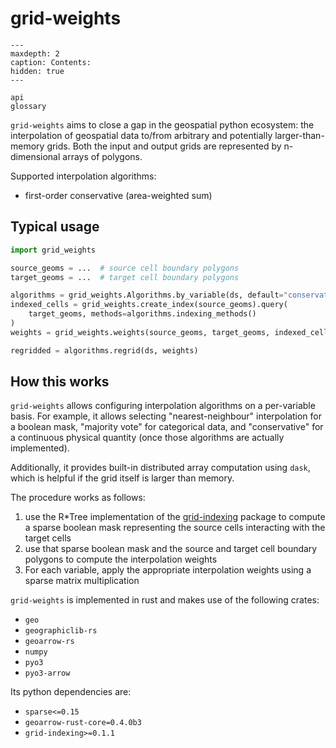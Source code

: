 # grid-weights

```{toctree}
---
maxdepth: 2
caption: Contents:
hidden: true
---

api
glossary
```

`grid-weights` aims to close a gap in the geospatial python ecosystem: the interpolation of geospatial data to/from arbitrary and potentially larger-than-memory grids. Both the input and output grids are represented by n-dimensional arrays of polygons.

Supported interpolation algorithms:

- first-order conservative (area-weighted sum)

## Typical usage

```python
import grid_weights

source_geoms = ...  # source cell boundary polygons
target_geoms = ...  # target cell boundary polygons

algorithms = grid_weights.Algorithms.by_variable(ds, default="conservative")
indexed_cells = grid_weights.create_index(source_geoms).query(
    target_geoms, methods=algorithms.indexing_methods()
)
weights = grid_weights.weights(source_geoms, target_geoms, indexed_cells)

regridded = algorithms.regrid(ds, weights)
```

## How this works

`grid-weights` allows configuring interpolation algorithms on a per-variable basis. For example, it allows selecting "nearest-neighbour" interpolation for a boolean mask, "majority vote" for categorical data, and "conservative" for a continuous physical quantity (once those algorithms are actually implemented).

Additionally, it provides built-in distributed array computation using `dask`, which is helpful if the grid itself is larger than memory.

The procedure works as follows:

1. use the R\*Tree implementation of the [grid-indexing](https://github.com/keewis/grid-indexing) package to compute a sparse boolean mask representing the source cells interacting with the target cells
2. use that sparse boolean mask and the source and target cell boundary polygons to compute the interpolation weights
3. For each variable, apply the appropriate interpolation weights using a sparse matrix multiplication

`grid-weights` is implemented in rust and makes use of the following crates:

- `geo`
- `geographiclib-rs`
- `geoarrow-rs`
- `numpy`
- `pyo3`
- `pyo3-arrow`

Its python dependencies are:

- `sparse<=0.15`
- `geoarrow-rust-core=0.4.0b3`
- `grid-indexing>=0.1.1`
